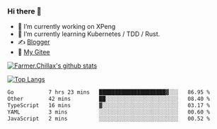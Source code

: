 ### Hi there 👋

- 🔭 I’m currently working on XPeng
- 🌱 I’m currently learning Kubernetes / TDD / Rust.
- ✍️ [Blogger](https://blog.farmer233.top)
- 🤔 [My Gitee](https://gitee.com/Farmer-chong)


[![Farmer.Chillax's github stats](https://github-readme-stats.vercel.app/api?username=FarmerChillax)](https://github.com/anuraghazra/github-readme-stats)

[![Top Langs](https://github-readme-stats.vercel.app/api/top-langs/?username=FarmerChillax&layout=compact&hide=html,css,javascript)](https://github.com/anuraghazra/github-readme-stats)


<a href="https://wakatime.com/@Farmer"> </a>
          <!--START_SECTION:waka-->

```txt
Go           7 hrs 23 mins   █████████████████████▓░░░   86.95 %
Other        42 mins         ██░░░░░░░░░░░░░░░░░░░░░░░   08.40 %
TypeScript   16 mins         ▓░░░░░░░░░░░░░░░░░░░░░░░░   03.17 %
YAML         3 mins          ░░░░░░░░░░░░░░░░░░░░░░░░░   00.60 %
JavaScript   2 mins          ░░░░░░░░░░░░░░░░░░░░░░░░░   00.52 %
```

<!--END_SECTION:waka-->



<!--
**Farmer-chong/Farmer-chong** is a ✨ _special_ ✨ repository because its `README.md` (this file) appears on your GitHub profile.

Here are some ideas to get you started:

- 🔭 I’m currently working on ...
- 🌱 I’m currently learning ...
- 👯 I’m looking to collaborate on ...
- 🤔 I’m looking for help with ...
- 💬 Ask me about ...
- 📫 How to reach me: ...
- 😄 Pronouns: ...
- ⚡ Fun fact: ...
-->
